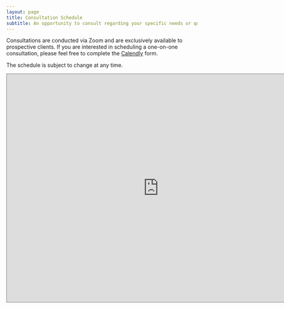 ```yaml
---
layout: page
title: Consultation Schedule 
subtitle: An opportunity to consult regarding your specific needs or questions
---
```



Consultations are conducted via Zoom and are exclusively available to prospective clients. If you are interested in scheduling a one-on-one consultation, please feel free to complete the [Calendly](https://calendly.com/naiborhujosua/60min?month=2024-05) form.

The schedule is subject to change at any time.

<iframe src="https://calendar.google.com/calendar/embed?height=600&wkst=2&ctz=Asia%2FJakarta&showPrint=0&title=consult%40naiborhujosua.com&src=am9zdWEubmFpYm9yaHU5NEBnbWFpbC5jb20&src=YmNjNGY3ZDY0YTliMGUwMzUyNTY2NDVhNjM0MTNlNmE4OTkwMjY3ZDcwMDhlNDk4ZDg4ZTM3MzMwNWE0M2EyNkBncm91cC5jYWxlbmRhci5nb29nbGUuY29t&src=ZW4uaW5kb25lc2lhbiNob2xpZGF5QGdyb3VwLnYuY2FsZW5kYXIuZ29vZ2xlLmNvbQ&src=ZW4udXNhI2hvbGlkYXlAZ3JvdXAudi5jYWxlbmRhci5nb29nbGUuY29t&src=am9zYWtiYXI5NEBnbWFpbC5jb20&color=%23039BE5&color=%233F51B5&color=%23009688&color=%237CB342&color=%23B39DDB" style="border:solid 1px #777" width="800" height="600" frameborder="0" scrolling="no"></iframe>
